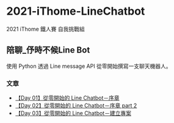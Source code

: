 # 2021-iThome-LineChatbot

2021 iThome 鐵人賽 自我挑戰組

## 陪聊_伃時不候Line Bot

使用 Python 透過 Line message API 從零開始撰寫一支聊天機器人。

### 文章
+ [【Day 01】從零開始的 Line Chatbot－序章](https://github.com/tyc97-sys/2021-iThome-LineChatbot/blob/5ad69afd9b3d04f71b78b499c18b414e699c937d/iT%E9%90%B5%E4%BA%BA%E9%82%A6-Day01.md)
+ [【Day 02】從零開始的 Line Chatbot－序章 part 2](https://github.com/tyc97-sys/2021-iThome-LineChatbot/blob/f7d18c169928f5137003ffa67cf4db61e6b05a5d/iT%E9%90%B5%E4%BA%BA%E9%82%A6-Day02.md)
+ [【Day 03】從零開始的 Line Chatbot－建立專案](https://github.com/tyc97-sys/2021-iThome-LineChatbot/blob/3ba97ad55dd58abeb88020b348a82dbf9f5ff938/iT%E9%90%B5%E4%BA%BA%E9%82%A6-Day03.md)
